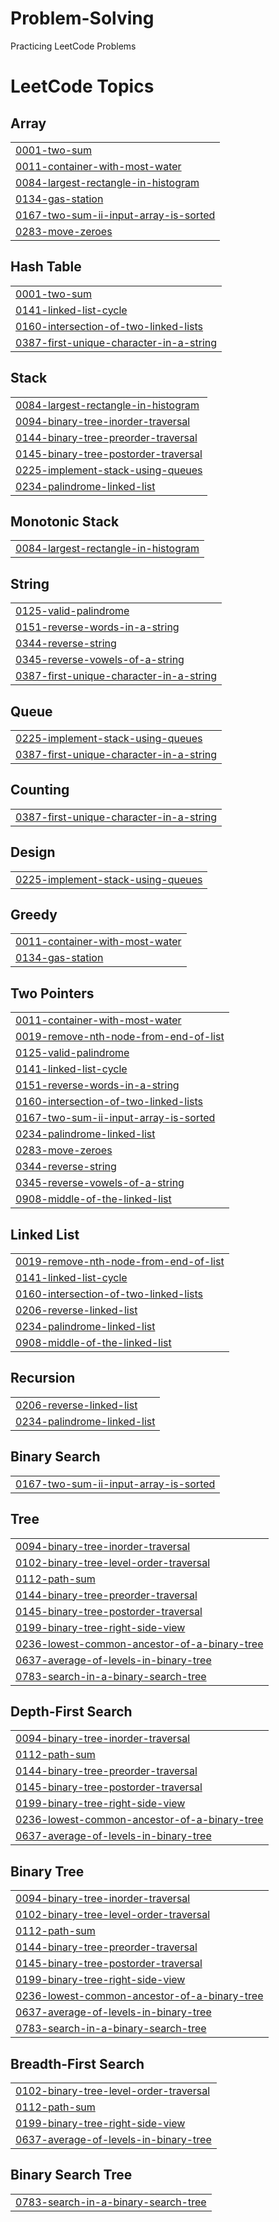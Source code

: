 # Problem-Solving
Practicing LeetCode Problems

<!---LeetCode Topics Start-->
# LeetCode Topics
## Array
|  |
| ------- |
| [0001-two-sum](https://github.com/sandyg6/Problem-Solving/tree/master/0001-two-sum) |
| [0011-container-with-most-water](https://github.com/sandyg6/Problem-Solving/tree/master/0011-container-with-most-water) |
| [0084-largest-rectangle-in-histogram](https://github.com/sandyg6/Problem-Solving/tree/master/0084-largest-rectangle-in-histogram) |
| [0134-gas-station](https://github.com/sandyg6/Problem-Solving/tree/master/0134-gas-station) |
| [0167-two-sum-ii-input-array-is-sorted](https://github.com/sandyg6/Problem-Solving/tree/master/0167-two-sum-ii-input-array-is-sorted) |
| [0283-move-zeroes](https://github.com/sandyg6/Problem-Solving/tree/master/0283-move-zeroes) |
## Hash Table
|  |
| ------- |
| [0001-two-sum](https://github.com/sandyg6/Problem-Solving/tree/master/0001-two-sum) |
| [0141-linked-list-cycle](https://github.com/sandyg6/Problem-Solving/tree/master/0141-linked-list-cycle) |
| [0160-intersection-of-two-linked-lists](https://github.com/sandyg6/Problem-Solving/tree/master/0160-intersection-of-two-linked-lists) |
| [0387-first-unique-character-in-a-string](https://github.com/sandyg6/Problem-Solving/tree/master/0387-first-unique-character-in-a-string) |
## Stack
|  |
| ------- |
| [0084-largest-rectangle-in-histogram](https://github.com/sandyg6/Problem-Solving/tree/master/0084-largest-rectangle-in-histogram) |
| [0094-binary-tree-inorder-traversal](https://github.com/sandyg6/Problem-Solving/tree/master/0094-binary-tree-inorder-traversal) |
| [0144-binary-tree-preorder-traversal](https://github.com/sandyg6/Problem-Solving/tree/master/0144-binary-tree-preorder-traversal) |
| [0145-binary-tree-postorder-traversal](https://github.com/sandyg6/Problem-Solving/tree/master/0145-binary-tree-postorder-traversal) |
| [0225-implement-stack-using-queues](https://github.com/sandyg6/Problem-Solving/tree/master/0225-implement-stack-using-queues) |
| [0234-palindrome-linked-list](https://github.com/sandyg6/Problem-Solving/tree/master/0234-palindrome-linked-list) |
## Monotonic Stack
|  |
| ------- |
| [0084-largest-rectangle-in-histogram](https://github.com/sandyg6/Problem-Solving/tree/master/0084-largest-rectangle-in-histogram) |
## String
|  |
| ------- |
| [0125-valid-palindrome](https://github.com/sandyg6/Problem-Solving/tree/master/0125-valid-palindrome) |
| [0151-reverse-words-in-a-string](https://github.com/sandyg6/Problem-Solving/tree/master/0151-reverse-words-in-a-string) |
| [0344-reverse-string](https://github.com/sandyg6/Problem-Solving/tree/master/0344-reverse-string) |
| [0345-reverse-vowels-of-a-string](https://github.com/sandyg6/Problem-Solving/tree/master/0345-reverse-vowels-of-a-string) |
| [0387-first-unique-character-in-a-string](https://github.com/sandyg6/Problem-Solving/tree/master/0387-first-unique-character-in-a-string) |
## Queue
|  |
| ------- |
| [0225-implement-stack-using-queues](https://github.com/sandyg6/Problem-Solving/tree/master/0225-implement-stack-using-queues) |
| [0387-first-unique-character-in-a-string](https://github.com/sandyg6/Problem-Solving/tree/master/0387-first-unique-character-in-a-string) |
## Counting
|  |
| ------- |
| [0387-first-unique-character-in-a-string](https://github.com/sandyg6/Problem-Solving/tree/master/0387-first-unique-character-in-a-string) |
## Design
|  |
| ------- |
| [0225-implement-stack-using-queues](https://github.com/sandyg6/Problem-Solving/tree/master/0225-implement-stack-using-queues) |
## Greedy
|  |
| ------- |
| [0011-container-with-most-water](https://github.com/sandyg6/Problem-Solving/tree/master/0011-container-with-most-water) |
| [0134-gas-station](https://github.com/sandyg6/Problem-Solving/tree/master/0134-gas-station) |
## Two Pointers
|  |
| ------- |
| [0011-container-with-most-water](https://github.com/sandyg6/Problem-Solving/tree/master/0011-container-with-most-water) |
| [0019-remove-nth-node-from-end-of-list](https://github.com/sandyg6/Problem-Solving/tree/master/0019-remove-nth-node-from-end-of-list) |
| [0125-valid-palindrome](https://github.com/sandyg6/Problem-Solving/tree/master/0125-valid-palindrome) |
| [0141-linked-list-cycle](https://github.com/sandyg6/Problem-Solving/tree/master/0141-linked-list-cycle) |
| [0151-reverse-words-in-a-string](https://github.com/sandyg6/Problem-Solving/tree/master/0151-reverse-words-in-a-string) |
| [0160-intersection-of-two-linked-lists](https://github.com/sandyg6/Problem-Solving/tree/master/0160-intersection-of-two-linked-lists) |
| [0167-two-sum-ii-input-array-is-sorted](https://github.com/sandyg6/Problem-Solving/tree/master/0167-two-sum-ii-input-array-is-sorted) |
| [0234-palindrome-linked-list](https://github.com/sandyg6/Problem-Solving/tree/master/0234-palindrome-linked-list) |
| [0283-move-zeroes](https://github.com/sandyg6/Problem-Solving/tree/master/0283-move-zeroes) |
| [0344-reverse-string](https://github.com/sandyg6/Problem-Solving/tree/master/0344-reverse-string) |
| [0345-reverse-vowels-of-a-string](https://github.com/sandyg6/Problem-Solving/tree/master/0345-reverse-vowels-of-a-string) |
| [0908-middle-of-the-linked-list](https://github.com/sandyg6/Problem-Solving/tree/master/0908-middle-of-the-linked-list) |
## Linked List
|  |
| ------- |
| [0019-remove-nth-node-from-end-of-list](https://github.com/sandyg6/Problem-Solving/tree/master/0019-remove-nth-node-from-end-of-list) |
| [0141-linked-list-cycle](https://github.com/sandyg6/Problem-Solving/tree/master/0141-linked-list-cycle) |
| [0160-intersection-of-two-linked-lists](https://github.com/sandyg6/Problem-Solving/tree/master/0160-intersection-of-two-linked-lists) |
| [0206-reverse-linked-list](https://github.com/sandyg6/Problem-Solving/tree/master/0206-reverse-linked-list) |
| [0234-palindrome-linked-list](https://github.com/sandyg6/Problem-Solving/tree/master/0234-palindrome-linked-list) |
| [0908-middle-of-the-linked-list](https://github.com/sandyg6/Problem-Solving/tree/master/0908-middle-of-the-linked-list) |
## Recursion
|  |
| ------- |
| [0206-reverse-linked-list](https://github.com/sandyg6/Problem-Solving/tree/master/0206-reverse-linked-list) |
| [0234-palindrome-linked-list](https://github.com/sandyg6/Problem-Solving/tree/master/0234-palindrome-linked-list) |
## Binary Search
|  |
| ------- |
| [0167-two-sum-ii-input-array-is-sorted](https://github.com/sandyg6/Problem-Solving/tree/master/0167-two-sum-ii-input-array-is-sorted) |
## Tree
|  |
| ------- |
| [0094-binary-tree-inorder-traversal](https://github.com/sandyg6/Problem-Solving/tree/master/0094-binary-tree-inorder-traversal) |
| [0102-binary-tree-level-order-traversal](https://github.com/sandyg6/Problem-Solving/tree/master/0102-binary-tree-level-order-traversal) |
| [0112-path-sum](https://github.com/sandyg6/Problem-Solving/tree/master/0112-path-sum) |
| [0144-binary-tree-preorder-traversal](https://github.com/sandyg6/Problem-Solving/tree/master/0144-binary-tree-preorder-traversal) |
| [0145-binary-tree-postorder-traversal](https://github.com/sandyg6/Problem-Solving/tree/master/0145-binary-tree-postorder-traversal) |
| [0199-binary-tree-right-side-view](https://github.com/sandyg6/Problem-Solving/tree/master/0199-binary-tree-right-side-view) |
| [0236-lowest-common-ancestor-of-a-binary-tree](https://github.com/sandyg6/Problem-Solving/tree/master/0236-lowest-common-ancestor-of-a-binary-tree) |
| [0637-average-of-levels-in-binary-tree](https://github.com/sandyg6/Problem-Solving/tree/master/0637-average-of-levels-in-binary-tree) |
| [0783-search-in-a-binary-search-tree](https://github.com/sandyg6/Problem-Solving/tree/master/0783-search-in-a-binary-search-tree) |
## Depth-First Search
|  |
| ------- |
| [0094-binary-tree-inorder-traversal](https://github.com/sandyg6/Problem-Solving/tree/master/0094-binary-tree-inorder-traversal) |
| [0112-path-sum](https://github.com/sandyg6/Problem-Solving/tree/master/0112-path-sum) |
| [0144-binary-tree-preorder-traversal](https://github.com/sandyg6/Problem-Solving/tree/master/0144-binary-tree-preorder-traversal) |
| [0145-binary-tree-postorder-traversal](https://github.com/sandyg6/Problem-Solving/tree/master/0145-binary-tree-postorder-traversal) |
| [0199-binary-tree-right-side-view](https://github.com/sandyg6/Problem-Solving/tree/master/0199-binary-tree-right-side-view) |
| [0236-lowest-common-ancestor-of-a-binary-tree](https://github.com/sandyg6/Problem-Solving/tree/master/0236-lowest-common-ancestor-of-a-binary-tree) |
| [0637-average-of-levels-in-binary-tree](https://github.com/sandyg6/Problem-Solving/tree/master/0637-average-of-levels-in-binary-tree) |
## Binary Tree
|  |
| ------- |
| [0094-binary-tree-inorder-traversal](https://github.com/sandyg6/Problem-Solving/tree/master/0094-binary-tree-inorder-traversal) |
| [0102-binary-tree-level-order-traversal](https://github.com/sandyg6/Problem-Solving/tree/master/0102-binary-tree-level-order-traversal) |
| [0112-path-sum](https://github.com/sandyg6/Problem-Solving/tree/master/0112-path-sum) |
| [0144-binary-tree-preorder-traversal](https://github.com/sandyg6/Problem-Solving/tree/master/0144-binary-tree-preorder-traversal) |
| [0145-binary-tree-postorder-traversal](https://github.com/sandyg6/Problem-Solving/tree/master/0145-binary-tree-postorder-traversal) |
| [0199-binary-tree-right-side-view](https://github.com/sandyg6/Problem-Solving/tree/master/0199-binary-tree-right-side-view) |
| [0236-lowest-common-ancestor-of-a-binary-tree](https://github.com/sandyg6/Problem-Solving/tree/master/0236-lowest-common-ancestor-of-a-binary-tree) |
| [0637-average-of-levels-in-binary-tree](https://github.com/sandyg6/Problem-Solving/tree/master/0637-average-of-levels-in-binary-tree) |
| [0783-search-in-a-binary-search-tree](https://github.com/sandyg6/Problem-Solving/tree/master/0783-search-in-a-binary-search-tree) |
## Breadth-First Search
|  |
| ------- |
| [0102-binary-tree-level-order-traversal](https://github.com/sandyg6/Problem-Solving/tree/master/0102-binary-tree-level-order-traversal) |
| [0112-path-sum](https://github.com/sandyg6/Problem-Solving/tree/master/0112-path-sum) |
| [0199-binary-tree-right-side-view](https://github.com/sandyg6/Problem-Solving/tree/master/0199-binary-tree-right-side-view) |
| [0637-average-of-levels-in-binary-tree](https://github.com/sandyg6/Problem-Solving/tree/master/0637-average-of-levels-in-binary-tree) |
## Binary Search Tree
|  |
| ------- |
| [0783-search-in-a-binary-search-tree](https://github.com/sandyg6/Problem-Solving/tree/master/0783-search-in-a-binary-search-tree) |
<!---LeetCode Topics End-->